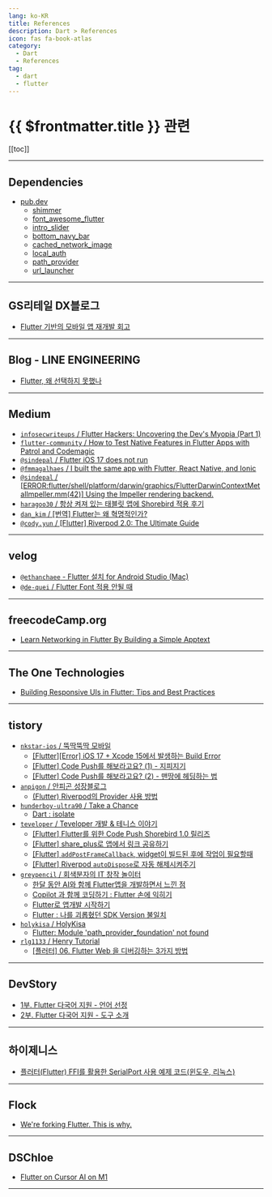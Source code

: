 ```yaml
---
lang: ko-KR
title: References
description: Dart > References
icon: fas fa-book-atlas
category:
  - Dart
  - References
tag: 
  - dart
  - flutter
---
```


# {{ $frontmatter.title }} 관련

[[toc]]

---

## Dependencies

- [pub.dev](https://pub.dev)
  - [shimmer](https://pub.dev/packages/shimmer)
  - [font_awesome_flutter](https://pub.dev/packages/font_awesome_flutter)
  - [intro_slider](https://pub.dev/packages/intro_slider)
  - [bottom_navy_bar](https://pub.dev/packages/bottom_navy_bar)
  - [cached_network_image](https://pub.dev/packages/cached_network_image)
  - [local_auth](https://pub.dev/packages/local_auth)
  - [path_provider](https://pub.dev/packages/path_provider)
  - [url_launcher](https://pub.dev/packages/url_launcher)

---

## GS리테일 DX블로그

- [Flutter 기반의 모바일 앱 재개발 회고](https://gsretail.tistory.com/7) <!-- TODO: 작성 (https://chanhi2000.github.io/bookshelf/gsretail.tistory.com/7.md) -->

---

## Blog - LINE ENGINEERING

- [Flutter, 왜 선택하지 못했나](https://engineering.linecorp.com/ko/blog/flutter-pros-and-cons) <!-- TODO: 작성 (https://chanhi2000.github.io/bookshelf/engineering.linecorp.com/flutter-pros-and-cons.md) -->

---

## <FontIcon icon="fa-brands fa-medium"/>Medium

- [`infosecwriteups` / Flutter Hackers: Uncovering the Dev's Myopia (Part 1)](https://infosecwriteups.com/flutter-hackers-uncovering-the-devs-myopia-part-1-6c316be56b13)
- [`flutter-community` / How to Test Native Features in Flutter Apps with Patrol and Codemagic](https://medium.com/flutter-community/how-to-test-native-features-in-flutter-apps-with-patrol-and-codemagic-98639cb37fba)
- [`@sindepal` / Flutter iOS 17 does not run](https://medium.com/@sindepal/flutter-ios-17-does-not-run-f2b52403c067)
- [`@fmmagalhaes` / I built the same app with Flutter, React Native, and Ionic](https://medium.com/@fmmagalhaes/i-built-the-same-app-with-flutter-react-native-and-ionic-33ff8b358562)
- [`@sindepal` / [ERROR:flutter/shell/platform/darwin/graphics/FlutterDarwinContextMetalImpeller.mm(42)] Using the Impeller rendering backend.](https://medium.com/@sindepal/error-flutter-shell-platform-darwin-graphics-flutterdarwincontextmetalimpeller-mm-42-7e6b763bc1e5)
- [`haragoo30` / 항상 켜져 있는 태블릿 앱에 Shorebird 적용 후기](https://haragoo30.medium.com/%ED%95%AD%EC%83%81-%EC%BC%9C%EC%A0%B8%EC%9E%88%EB%8A%94-%ED%83%9C%EB%B8%94%EB%A6%BF%EC%95%B1%EC%97%90-shorebird-%EC%A0%81%EC%9A%A9-%ED%9B%84%EA%B8%B0-e312caeda363)
- [`dan_kim` / \[번역\] Flutter는 왜 혁명적인가?](https://medium.com/@dan_kim/%EB%B2%88%EC%97%AD-flutter%EB%8A%94-%EC%99%9C-%ED%98%81%EB%AA%85%EC%A0%81%EC%9D%B8%EA%B0%80-967c1dfcc5a9)
- [`@cody.yun` / \[Flutter\] Riverpod 2.0: The Ultimate Guide](https://medium.com/@cody.yun/%EB%B2%88%EC%97%AD-flutter-riverpod-2-0-the-ultimate-guide-1-3-11e8a7dea9e6)

---

## <FontIcon icon="iconfont icon-velog"/>velog

- [`@ethanchaee` - Flutter 설치 for Android Studio (Mac)](https://velog.io/@ethanchaee/Flutter-Flutter-%EC%84%A4%EC%B9%98-for-Android-Studio-Mac)
- [`@de-quei` / Flutter Font 적용 안될 때](https://velog.io/@de-quei/Flutter-Font-%EC%A0%81%EC%9A%A9-%EC%95%88%EB%90%A0-%EB%95%8C)

---

## <FontIcon icon="fa-brands fa-free-code-camp"/>freecodeCamp.org

- [Learn Networking in Flutter By Building a Simple App](https://freecodecamp.org/news/learn-networking-in-flutter)[text](https://theonetechnologies.com/blog/post/building-responsive-ui-in-flutter-tips-and-best-practices)

---

## The One Technologies

- [Building Responsive UIs in Flutter: Tips and Best Practices](https://theonetechnologies.com/blog/post/building-responsive-ui-in-flutter-tips-and-best-practices)

---

## tistory

- [`nkstar-ios` / 뚝딱뚝딱 모바일](https://nkstar-ios.tistory.com/m/)
  - [\[Flutter\]\[Error\] iOS 17 + Xcode 15에서 발생하는 Build Error](https://nkstar-ios.tistory.com/m/36)
  - [\[Flutter\] Code Push를 해보라고요? (1) - 지피지기](https://nkstar-ios.tistory.com/m/38)
  - [\[Flutter\] Code Push를 해보라고요? (2) - 맨땅에 헤딩하는 법](https://nkstar-ios.tistory.com/m/39)
  <!-- END: nkstar-ios -->
- [`anpigon` / 안피곤 성장블로그](https://anpigon.tistory.com/m/)
  - [(Flutter) Riverpod의 Provider 사용 방법](https://anpigon.tistory.com/m/359)
  <!-- END: anpigon -->
- [`hunderboy-ultra90` / Take a Chance](https://hunderboy-ultra90.tistory.com/m/)
  - [Dart : isolate](https://hunderboy-ultra90.tistory.com/m/26)
  <!-- END: hunderboy-ultra90 -->
- [`teveloper` / Teveloper 개발 & 테니스 이야기](https://teveloper.tistory.com/m/)
  - [[Flutter] Flutter를 위한 Code Push Shorebird 1.0 릴리즈](https://teveloper.tistory.com/m/75)
  - [\[Flutter\] share_plus로 앱에서 링크 공유하기](https://teveloper.tistory.com/m/85)
  - [\[Flutter\] `addPostFrameCallback`, widget이 빌드된 후에 작업이 필요할때](https://teveloper.tistory.com/m/87)
  - [\[Flutter\] Riverpod `autoDispose`로 자동 해제시켜주기](https://teveloper.tistory.com/m/88)
  <!-- END: teveloper -->
- [`greypencil` / 회색분자의 IT 창작 놀이터](https://greypencil.tistory.com/m/)
  - [한달 동안 AI와 함께 Flutter앱을 개발하면서 느낀 점](https://greypencil.tistory.com/m/221)
  - [Copilot 과 함께 코딩하기 : Flutter 손에 익히기](https://greypencil.tistory.com/m/222)
  - [Flutter로 앱개발 시작하기](http://greypencil.tistory.com/m/228)
  - [Flutter : 나를 괴롭혔던 SDK Version 불일치](https://greypencil.tistory.com/m/229)
  <!-- END: greypencil -->
- [`holykisa` / HolyKisa](https://holykisa.tistory.com/m/)
  - [Flutter: Module 'path_provider_foundation' not found](https://holykisa.tistory.com/m/133)
  <!-- END: holykisa -->
- [`rlg1133` / Henry Tutorial](https://rlg1133.tistory.com/m/)
  - [\[플러터\] 06. Flutter Web 을 디버깅하는 3가지 방법](https://rlg1133.tistory.com/m/147)
  <!-- END: rlg1133 -->
<!-- END: tistory.com -->

---

## DevStory

- [1부. Flutter 다국어 지원 - 언어 선정](https://blog.devstory.co.kr/post/flutter-i18n-01/)
- [2부. Flutter 다국어 지원 - 도구 소개](https://blog.devstory.co.kr/post/flutter-i18n-02/)

---

## 하이제니스

- [플러터(Flutter) FFI를 활용한 SerialPort 사용 예제 코드(윈도우, 리눅스)](https://m.blog.naver.com/chandong83/223520195079)

<!-- END: chandong83 (blog.naver.com) -->

---

## Flock

- [We're forking Flutter. This is why.](https://getflocked.dev/blog/posts/we-are-forking-flutter-this-is-why/)

<!-- END: getflocked.dev -->

---

## DSChloe

- [Flutter on Cursor AI on M1](https://dschloe.github.io/flutter/2025/01/flutter_usage_on_cursorai/)

<!-- END: dschloe.github.io -->

---

<TagLinks />